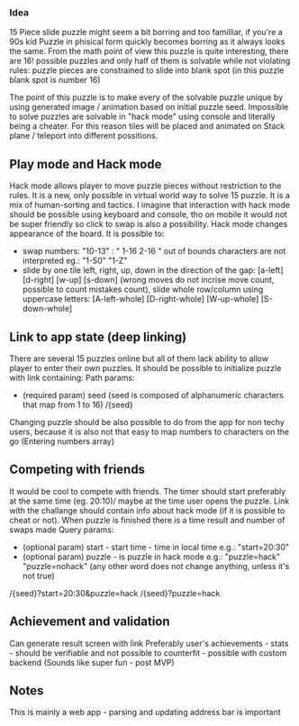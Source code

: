 ### Idea
15 Piece slide puzzle might seem a bit borring and too familliar, if you're a 90s kid
Puzzle in phisical form quickly becomes borring as it always looks the same.
From the math point of view this puzzle is quite interesting, there are 16! possible puzzles and only half
of them is solvable while not violating rules: puzzle pieces are constrained to slide into blank spot
(in this puzzle blank spot is number 16)

The point of this puzzle is to make every of the solvable puzzle unique by using generated image / animation
based on initial puzzle seed. 
Impossible to solve puzzles are solvable in "hack mode" using console and literally being a cheater.
For this reason tiles will be placed and animated on Stack plane / teleport into different possitions. 

## Play mode and Hack mode
Hack mode allows player to move puzzle pieces without restriction to the rules. 
It is a new, only possible in virtual world way to solve 15 puzzle. It is a mix of human-sorting and tactics.
I imagine that interaction with hack mode should be possible using keyboard and console, tho on mobile it would not be super friendly so click to swap is also a possibility. 
Hack mode changes appearance of the board. 
It is possible to:
* swap numbers: "10-13" : " 1-16 2-16 " out of bounds characters are not interpreted eg.: "1-50" "1-Z"
* slide by one tile left, right, up, down in the direction of the gap: [a-left] [d-right] [w-up] [s-down] (wrong moves do not incrise move count, possible to count mistakes count), slide whole row/column using uppercase letters: [A-left-whole] [D-right-whole] [W-up-whole] [S-down-whole] 

## Link to app state (deep linking)
There are several 15 puzzles online but all of them lack ability to allow player to enter their own puzzles.
It should be possible to initialize puzzle with link containing:
Path params:
* (required param) seed (seed is composed of alphanumeric characters that map from 1 to 16)
/{seed}

Changing puzzle should be also possible to do from the app for non techy users, because it is also not that 
easy to map numbers to characters on the go (Entering numbers array)

## Competing with friends
It would be cool to compete with friends. The timer should start preferably at the same time (eg. 20:10)/ maybe at the time user opens the puzzle. Link with the challange should contain info about hack mode (if it is possible to cheat or not).
When puzzle is finished there is a time result and number of swaps made 
Query params:
* (optional param) start - start time - time in local time  e.g.: "start=20:30"
* (optional param) puzzle - is puzzle in hack mode e.g.: "puzzle=hack" "puzzle=nohack" (any other word does not change anything, unless it's not true)

/{seed}?start=20:30&puzzle=hack
/{seed}?puzzle=hack

## Achievement and validation
Can generate result screen with link
Preferably user's achievements - stats - should be verifiable and not possible to counterfit - possible with
custom backend (Sounds like super fun - post MVP)

## Notes
This is mainly a web app - parsing and updating address bar is important

